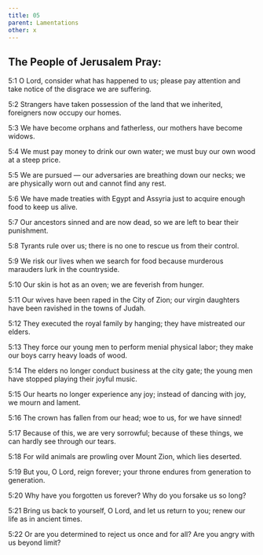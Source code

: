 ```yaml
---
title: 05
parent: Lamentations
other: x
---
```


## The People of Jerusalem Pray:

<a name="5:1">5:1</a> O Lord, consider what has happened to us;
please pay attention and take notice of the disgrace we are suffering.

<a name="5:2">5:2</a> Strangers have taken possession of the land that we inherited,
foreigners now occupy our homes.

<a name="5:3">5:3</a> We have become orphans and fatherless,
our mothers have become widows.

<a name="5:4">5:4</a> We must pay money to drink our own water;
we must buy our own wood at a steep price.

<a name="5:5">5:5</a> We are pursued — our adversaries are breathing down our necks;
we are physically worn out and cannot find any rest.

<a name="5:6">5:6</a> We have made treaties with Egypt and Assyria
just to acquire enough food to keep us alive.

<a name="5:7">5:7</a> Our ancestors sinned and are now dead,
so we are left to bear their punishment.

<a name="5:8">5:8</a> Tyrants rule over us;
there is no one to rescue us from their control.

<a name="5:9">5:9</a> We risk our lives when we search for food
because murderous marauders lurk in the countryside.

<a name="5:10">5:10</a> Our skin is hot as an oven;
we are feverish from hunger.

<a name="5:11">5:11</a> Our wives have been raped in the City of Zion;
our virgin daughters have been ravished in the towns of Judah.

<a name="5:12">5:12</a> They executed the royal family by hanging;
they have mistreated our elders.

<a name="5:13">5:13</a> They force our young men to perform menial physical labor;
they make our boys carry heavy loads of wood.

<a name="5:14">5:14</a> The elders no longer conduct business at the city gate;
the young men have stopped playing their joyful music.

<a name="5:15">5:15</a> Our hearts no longer experience any joy;
instead of dancing with joy, we mourn and lament.

<a name="5:16">5:16</a> The crown has fallen from our head;
woe to us, for we have sinned!

<a name="5:17">5:17</a> Because of this, we are very sorrowful;
because of these things, we can hardly see through our tears.

<a name="5:18">5:18</a> For wild animals are prowling over Mount Zion,
which lies deserted.

<a name="5:19">5:19</a> But you, O Lord, reign forever;
your throne endures from generation to generation.

<a name="5:20">5:20</a> Why have you forgotten us forever?
Why do you forsake us so long?

<a name="5:21">5:21</a> Bring us back to yourself, O Lord, and let us return to you;
renew our life as in ancient times.

<a name="5:22">5:22</a> Or are you determined to reject us once and for all?
Are you angry with us beyond limit?